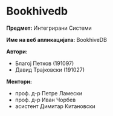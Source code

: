 # Bookhivedb

**Предмет:** Интегрирани Системи

**Име на веб апликацијата:** BookhiveDB

**Автори:**
- Благој Петков (191097)
- Давид Трајковски (191027)


**Ментори:** 
- проф. д-р Петре Ламески
- проф. д-р Иван Чорбев
- асистент Димитар Китановски
